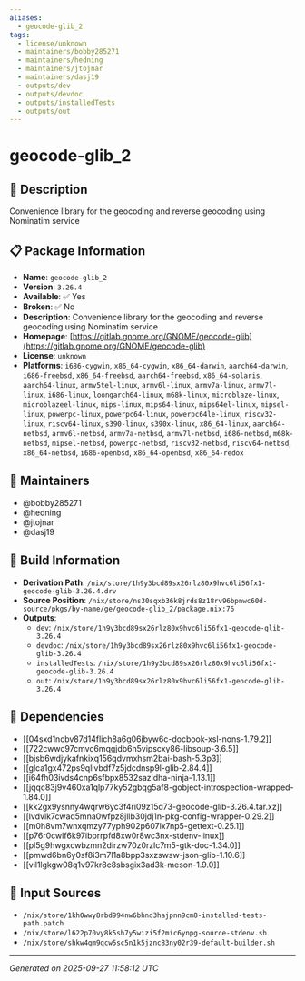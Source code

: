 ```yaml
---
aliases:
  - geocode-glib_2
tags:
  - license/unknown
  - maintainers/bobby285271
  - maintainers/hedning
  - maintainers/jtojnar
  - maintainers/dasj19
  - outputs/dev
  - outputs/devdoc
  - outputs/installedTests
  - outputs/out
---
```


# geocode-glib_2

## 📝 Description

Convenience library for the geocoding and reverse geocoding using Nominatim service

## 📋 Package Information

- **Name**: `geocode-glib_2`
- **Version**: `3.26.4`
- **Available**: ✅ Yes
- **Broken**: ✅ No
- **Description**: Convenience library for the geocoding and reverse geocoding using Nominatim service
- **Homepage**: [https://gitlab.gnome.org/GNOME/geocode-glib](https://gitlab.gnome.org/GNOME/geocode-glib)
- **License**: `unknown`
- **Platforms**: `i686-cygwin`, `x86_64-cygwin`, `x86_64-darwin`, `aarch64-darwin`, `i686-freebsd`, `x86_64-freebsd`, `aarch64-freebsd`, `x86_64-solaris`, `aarch64-linux`, `armv5tel-linux`, `armv6l-linux`, `armv7a-linux`, `armv7l-linux`, `i686-linux`, `loongarch64-linux`, `m68k-linux`, `microblaze-linux`, `microblazeel-linux`, `mips-linux`, `mips64-linux`, `mips64el-linux`, `mipsel-linux`, `powerpc-linux`, `powerpc64-linux`, `powerpc64le-linux`, `riscv32-linux`, `riscv64-linux`, `s390-linux`, `s390x-linux`, `x86_64-linux`, `aarch64-netbsd`, `armv6l-netbsd`, `armv7a-netbsd`, `armv7l-netbsd`, `i686-netbsd`, `m68k-netbsd`, `mipsel-netbsd`, `powerpc-netbsd`, `riscv32-netbsd`, `riscv64-netbsd`, `x86_64-netbsd`, `i686-openbsd`, `x86_64-openbsd`, `x86_64-redox`
## 👥 Maintainers

- @bobby285271
- @hedning
- @jtojnar
- @dasj19


## 🔧 Build Information

- **Derivation Path**: `/nix/store/1h9y3bcd89sx26rlz80x9hvc6li56fx1-geocode-glib-3.26.4.drv`
- **Source Position**: `/nix/store/ns30sqxb36k8jrds8z18rv96bpnwc60d-source/pkgs/by-name/ge/geocode-glib_2/package.nix:76`
- **Outputs**:
  - `dev`:  `/nix/store/1h9y3bcd89sx26rlz80x9hvc6li56fx1-geocode-glib-3.26.4`
  - `devdoc`:  `/nix/store/1h9y3bcd89sx26rlz80x9hvc6li56fx1-geocode-glib-3.26.4`
  - `installedTests`:  `/nix/store/1h9y3bcd89sx26rlz80x9hvc6li56fx1-geocode-glib-3.26.4`
  - `out`:  `/nix/store/1h9y3bcd89sx26rlz80x9hvc6li56fx1-geocode-glib-3.26.4`

## 🔗 Dependencies

- [[04sxd1ncbv87d14flich8a6g06jbyw6c-docbook-xsl-nons-1.79.2]]
- [[722cwwc97cmvc6mqgjdb6n5vipscxy86-libsoup-3.6.5]]
- [[bjsb6wdjykafnkixq156qdvmxhsm2bai-bash-5.3p3]]
- [[glca1gx472ps9qlivbdf7z5jdcdnsp9l-glib-2.84.4]]
- [[i64fh03ivds4cnp6sfbpx8532sazidha-ninja-1.13.1]]
- [[jqqc83j9v460xa1qlp77ky52gbqg5af8-gobject-introspection-wrapped-1.84.0]]
- [[kk2gx9ysnny4wqrw6yc3f4ri09z15d73-geocode-glib-3.26.4.tar.xz]]
- [[lvdvlk7cwad5mna0wfpz8jllb30jdj1n-pkg-config-wrapper-0.29.2]]
- [[m0h8vm7wnxqmzy77yph902p607lx7np5-gettext-0.25.1]]
- [[p76r0cwlf6k97ibprrpfd8xw0r8wc3nx-stdenv-linux]]
- [[pl5g9hwgxcwbzmn2dirzw70z0rzlc7m5-gtk-doc-1.34.0]]
- [[pmwd6bn6y0sf8i3m7l1a8bpp3sxzswsw-json-glib-1.10.6]]
- [[vil1lgkgw08q1v97kr8c8sbsgix3ad3k-meson-1.9.0]]

## 📁 Input Sources

- `/nix/store/1kh0wwy8rbd994nw6bhnd3hajpnn9cm8-installed-tests-path.patch`
- `/nix/store/l622p70vy8k5sh7y5wizi5f2mic6ynpg-source-stdenv.sh`
- `/nix/store/shkw4qm9qcw5sc5n1k5jznc83ny02r39-default-builder.sh`

---
*Generated on 2025-09-27 11:58:12 UTC*
